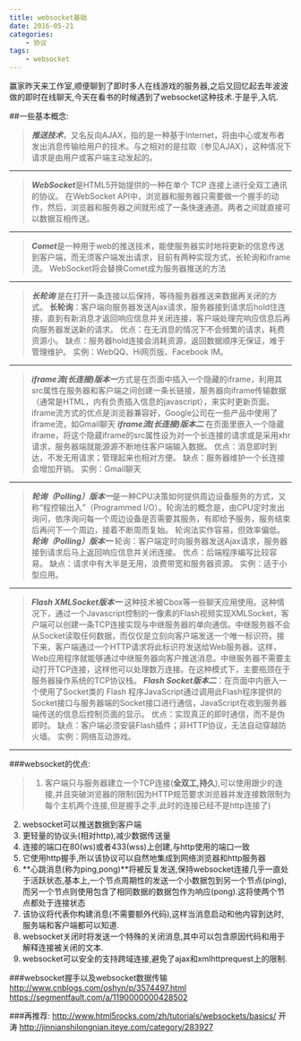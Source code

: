 ```yaml
---
title: websocket基础
date: 2016-05-21
categories:
    - 协议
tags: 
    - websocket
---
```


 赢家昨天来工作室,顺便聊到了即时多人在线游戏的服务器,之后又回忆起去年波波做的即时在线聊天,今天在看书的时候遇到了websocket这种技术.于是乎,入坑.


##一些基本概念:
>***推送技术***，又名反向AJAX，指的是一种基于Internet，将由中心或发布者发出消息传输给用户的技术。与之相对的是拉取（参见AJAX），这种情况下请求是由用户或客户端主动发起的。
___
>***WebSocket***是HTML5开始提供的一种在单个 TCP 连接上进行全双工通讯的协议。
在WebSocket API中，浏览器和服务器只需要做一个握手的动作，然后，浏览器和服务器之间就形成了一条快速通道。两者之间就直接可以数据互相传送。
___
>***Comet***是一种用于web的推送技术，能使服务器实时地将更新的信息传送到客户端，而无须客户端发出请求，目前有两种实现方式，长轮询和iframe流。
WebSocket将会替换Comet成为服务器推送的方法
___
>***长轮询*** 是在打开一条连接以后保持，等待服务器推送来数据再关闭的方式。
**长轮询**：客户端向服务器发送Ajax请求，服务器接到请求后hold住连接，直到有新消息才返回响应信息并关闭连接，客户端处理完响应信息后再向服务器发送新的请求。 
优点：在无消息的情况下不会频繁的请求，耗费资源小。 
缺点：服务器hold连接会消耗资源，返回数据顺序无保证，难于管理维护。 
实例：WebQQ、Hi网页版、Facebook IM。
___
>***iframe流(长连接)版本一***方式是在页面中插入一个隐藏的iframe，利用其src属性在服务器和客户端之间创建一条长链接，服务器向iframe传输数据（通常是HTML，内有负责插入信息的javascript），来实时更新页面。
iframe流方式的优点是浏览器兼容好，Google公司在一些产品中使用了iframe流，如Gmail聊天
***iframe流(长连接)版本二***
在页面里嵌入一个隐蔵iframe，将这个隐蔵iframe的src属性设为对一个长连接的请求或是采用xhr请求，服务器端就能源源不断地往客户端输入数据。
优点：消息即时到达，不发无用请求；管理起来也相对方便。
缺点：服务器维护一个长连接会增加开销。
实例：Gmail聊天
___
>***轮询（Polling）版本一***是一种CPU决策如何提供周边设备服务的方式，又称“程控输出入”（Programmed I/O）。轮询法的概念是，由CPU定时发出询问，依序询问每一个周边设备是否需要其服务，有即给予服务，服务结束后再问下一个周边，接着不断周而复始。
轮询法实作容易，但效率偏低。
***轮询（Polling）版本一***
轮询：客户端定时向服务器发送Ajax请求，服务器接到请求后马上返回响应信息并关闭连接。 
优点：后端程序编写比较容易。 
缺点：请求中有大半是无用，浪费带宽和服务器资源。 
实例：适于小型应用。
___
>***Flash XMLSocket版本一***
这种技术被Cbox等一些聊天应用使用。这种情况下，通过一个Javascript控制的一像素的Flash视频实现XMLSocket，客户端可以创建一条TCP连接实现与中继服务器的单向通信。中继服务器不会从Socket读取任何数据，而仅仅是立刻向客户端发送一个唯一标识符。接下来，客户端通过一个HTTP请求将此标识符发送给Web服务器。这样，Web应用程序就能够通过中继服务器向客户推送消息。中继服务器不需要主动打开TCP连接，这样他可以处理数万连接。在这种模式下，主要瓶颈在于服务器操作系统的TCP协议栈。
>***Flash Socket版本二***：在页面中内嵌入一个使用了Socket类的 Flash 程序JavaScript通过调用此Flash程序提供的Socket接口与服务器端的Socket接口进行通信，JavaScript在收到服务器端传送的信息后控制页面的显示。 
优点：实现真正的即时通信，而不是伪即时。 
缺点：客户端必须安装Flash插件；非HTTP协议，无法自动穿越防火墙。 
实例：网络互动游戏。
___


###websocket的优点:
>1. 客户端只与服务器建立一个TCP连接(**全双工,持久**),可以使用跟少的连接,并且突破浏览器的限制(因为HTTP规范要求浏览器并发连接数限制为每个主机两个连接,但是握手之手,此时的连接已经不是http连接了)
2. websocket可以推送数据到客户端
3. 更轻量的协议头(相对http),减少数据传送量
4. 连接的端口在80(ws)或者433(wss)上创建,与http使用的端口一致
5. 它使用http握手,所以该协议可以自然地集成到网络浏览器和http服务器
6. **心跳消息(称为ping,pong)**将被反复发送,保持websocket连接几乎一直处于活跃状态,基本上,一个节点周期性的发送一个小数据包到另一个节点(ping),而另一个节点则使用包含了相同数据的数据包作为响应(pong).这将使两个节点都处于连接状态
7. 该协议将代表你构建消息(不需要额外代码),这样当消息启动和他内容到达时,服务端和客户端都可以知道.
8. websocket关闭时将发送一个特殊的关闭消息,其中可以包含原因代码和用于解释连接被关闭的文本.
9. websocket可以安全的支持跨域连接,避免了ajax和xmlhttprequest上的限制.


###websocket握手以及websocket数据传输
http://www.cnblogs.com/oshyn/p/3574497.html
https://segmentfault.com/a/1190000000428502

###再推荐:
http://www.html5rocks.com/zh/tutorials/websockets/basics/
开涛
http://jinnianshilongnian.iteye.com/category/283927





